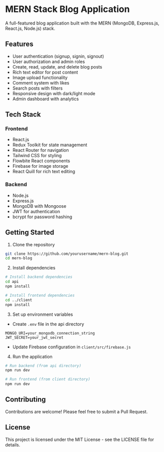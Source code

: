 # MERN Stack Blog Application

A full-featured blog application built with the MERN (MongoDB, Express.js, React.js, Node.js) stack.

## Features

- User authentication (signup, signin, signout)
- User authorization and admin roles
- Create, read, update, and delete blog posts
- Rich text editor for post content
- Image upload functionality
- Comment system with likes
- Search posts with filters
- Responsive design with dark/light mode
- Admin dashboard with analytics

## Tech Stack

### Frontend
- React.js
- Redux Toolkit for state management
- React Router for navigation
- Tailwind CSS for styling
- Flowbite React components
- Firebase for image storage
- React Quill for rich text editing

### Backend
- Node.js
- Express.js
- MongoDB with Mongoose
- JWT for authentication
- bcrypt for password hashing

## Getting Started

1. Clone the repository
```bash
git clone https://github.com/yourusername/mern-blog.git
cd mern-blog
```

2. Install dependencies
```bash
# Install backend dependencies
cd api
npm install

# Install frontend dependencies
cd ../client
npm install
```

3. Set up environment variables
- Create `.env` file in the api directory
```env
MONGO_URI=your_mongodb_connection_string
JWT_SECRET=your_jwt_secret
```

- Update Firebase configuration in `client/src/firebase.js`

4. Run the application
```bash
# Run backend (from api directory)
npm run dev

# Run frontend (from client directory)
npm run dev
```

## Contributing

Contributions are welcome! Please feel free to submit a Pull Request.

## License

This project is licensed under the MIT License - see the LICENSE file for details.
